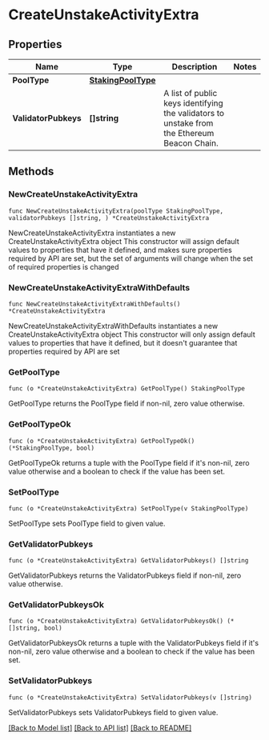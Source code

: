 # CreateUnstakeActivityExtra

## Properties

Name | Type | Description | Notes
------------ | ------------- | ------------- | -------------
**PoolType** | [**StakingPoolType**](StakingPoolType.md) |  | 
**ValidatorPubkeys** | **[]string** | A list of public keys identifying the validators to unstake from the Ethereum Beacon Chain. | 

## Methods

### NewCreateUnstakeActivityExtra

`func NewCreateUnstakeActivityExtra(poolType StakingPoolType, validatorPubkeys []string, ) *CreateUnstakeActivityExtra`

NewCreateUnstakeActivityExtra instantiates a new CreateUnstakeActivityExtra object
This constructor will assign default values to properties that have it defined,
and makes sure properties required by API are set, but the set of arguments
will change when the set of required properties is changed

### NewCreateUnstakeActivityExtraWithDefaults

`func NewCreateUnstakeActivityExtraWithDefaults() *CreateUnstakeActivityExtra`

NewCreateUnstakeActivityExtraWithDefaults instantiates a new CreateUnstakeActivityExtra object
This constructor will only assign default values to properties that have it defined,
but it doesn't guarantee that properties required by API are set

### GetPoolType

`func (o *CreateUnstakeActivityExtra) GetPoolType() StakingPoolType`

GetPoolType returns the PoolType field if non-nil, zero value otherwise.

### GetPoolTypeOk

`func (o *CreateUnstakeActivityExtra) GetPoolTypeOk() (*StakingPoolType, bool)`

GetPoolTypeOk returns a tuple with the PoolType field if it's non-nil, zero value otherwise
and a boolean to check if the value has been set.

### SetPoolType

`func (o *CreateUnstakeActivityExtra) SetPoolType(v StakingPoolType)`

SetPoolType sets PoolType field to given value.


### GetValidatorPubkeys

`func (o *CreateUnstakeActivityExtra) GetValidatorPubkeys() []string`

GetValidatorPubkeys returns the ValidatorPubkeys field if non-nil, zero value otherwise.

### GetValidatorPubkeysOk

`func (o *CreateUnstakeActivityExtra) GetValidatorPubkeysOk() (*[]string, bool)`

GetValidatorPubkeysOk returns a tuple with the ValidatorPubkeys field if it's non-nil, zero value otherwise
and a boolean to check if the value has been set.

### SetValidatorPubkeys

`func (o *CreateUnstakeActivityExtra) SetValidatorPubkeys(v []string)`

SetValidatorPubkeys sets ValidatorPubkeys field to given value.



[[Back to Model list]](../README.md#documentation-for-models) [[Back to API list]](../README.md#documentation-for-api-endpoints) [[Back to README]](../README.md)


